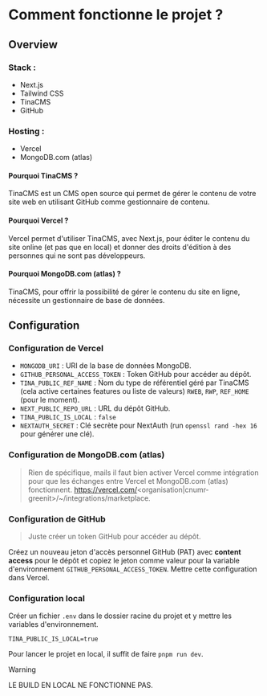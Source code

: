 # Comment fonctionne le projet ?

## Overview

### Stack :

- Next.js
- Tailwind CSS
- TinaCMS
- GitHub

### Hosting :

- Vercel
- MongoDB.com (atlas)

#### Pourquoi TinaCMS ?

TinaCMS est un CMS open source qui permet de gérer le contenu de votre site web en utilisant GitHub comme gestionnaire de contenu.

#### Pourquoi Vercel ?

Vercel permet d'utiliser TinaCMS, avec Next.js, pour éditer le contenu du site online (et pas que en local) et donner des droits d'édition à des personnes qui ne sont pas développeurs.

#### Pourquoi MongoDB.com (atlas) ?

TinaCMS, pour offrir la possibilité de gérer le contenu du site en ligne, nécessite un gestionnaire de base de données.

## Configuration

### Configuration de Vercel

- `MONGODB_URI` : URI de la base de données MongoDB.
- `GITHUB_PERSONAL_ACCESS_TOKEN` : Token GitHub pour accéder au dépôt.
- `TINA_PUBLIC_REF_NAME` : Nom du type de référentiel géré par TinaCMS (cela active certaines features ou liste de valeurs) `RWEB`, `RWP`, `REF_HOME` (pour le moment).
- `NEXT_PUBLIC_REPO_URL` : URL du dépôt GitHub.
- `TINA_PUBLIC_IS_LOCAL` : `false`
- `NEXTAUTH_SECRET` : Clé secrète pour NextAuth (run `openssl rand -hex 16` pour générer une clé).

### Configuration de MongoDB.com (atlas)

> Rien de spécifique, mails il faut bien activer Vercel comme intégration pour que les échanges entre Vercel et MongoDB.com (atlas) fonctionnent. https://vercel.com/<organisation|cnumr-greenit>/~/integrations/marketplace.

### Configuration de GitHub

> Juste créer un token GitHub pour accéder au dépôt.

Créez un nouveau jeton d'accès personnel GitHub (PAT) avec **content access** pour le dépôt et copiez le jeton comme valeur pour la variable d'environnement `GITHUB_PERSONAL_ACCESS_TOKEN`. Mettre cette configuration dans Vercel.

### Configuration local

Créer un fichier `.env` dans le dossier racine du projet et y mettre les variables d'environnement.

```
TINA_PUBLIC_IS_LOCAL=true
```

Pour lancer le projet en local, il suffit de faire `pnpm run dev`.

> [!WARNING]
> LE BUILD EN LOCAL NE FONCTIONNE PAS.
